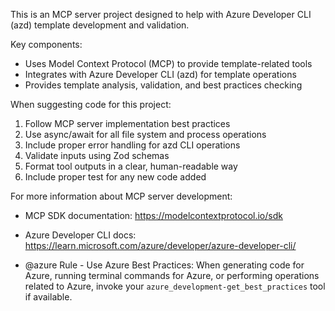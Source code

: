 <!-- Use this file to provide workspace-specific custom instructions to Copilot. For more details, visit https://code.visualstudio.com/docs/copilot/copilot-customization#_use-a-githubcopilotinstructionsmd-file -->

This is an MCP server project designed to help with Azure Developer CLI (azd) template development and validation.

Key components:
- Uses Model Context Protocol (MCP) to provide template-related tools
- Integrates with Azure Developer CLI (azd) for template operations
- Provides template analysis, validation, and best practices checking

When suggesting code for this project:
1. Follow MCP server implementation best practices
2. Use async/await for all file system and process operations
3. Include proper error handling for azd CLI operations
4. Validate inputs using Zod schemas
5. Format tool outputs in a clear, human-readable way
6. Include proper test for any new code added

For more information about MCP server development:
- MCP SDK documentation: https://modelcontextprotocol.io/sdk
- Azure Developer CLI docs: https://learn.microsoft.com/azure/developer/azure-developer-cli/

- @azure Rule - Use Azure Best Practices: When generating code for Azure, running terminal commands for Azure, or performing operations related to Azure, invoke your `azure_development-get_best_practices` tool if available.